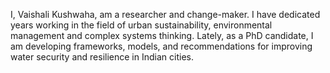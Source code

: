 I, Vaishali Kushwaha, am a researcher and change-maker. I have dedicated years working in the field of urban sustainability, environmental management and complex systems thinking. Lately, as a PhD candidate, I am developing frameworks, models, and recommendations for improving water security and resilience in Indian cities. 
